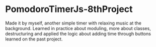 # PomodoroTimerJs-8thProject
Made it by myself, another simple timer with relaxing music at the background. Learned in practice about moduling, more about classes, 
destructuring and applied the logic about adding time through buttons learned on the past project.
